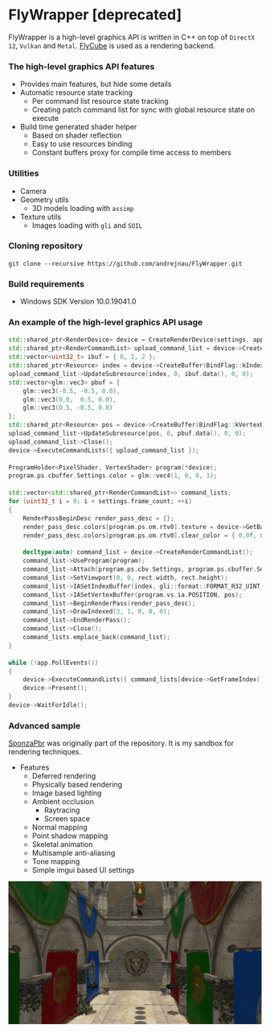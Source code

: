 # FlyWrapper [deprecated]
FlyWrapper is a high-level graphics API is written in C++ on top of `DirectX 12`, `Vulkan` and `Metal`.
[FlyCube](https://github.com/andrejnau/FlyCube) is used as a rendering backend.

### The high-level graphics API features
* Provides main features, but hide some details
* Automatic resource state tracking
  * Per command list resource state tracking
  * Creating patch command list for sync with global resource state on execute
* Build time generated shader helper
  * Based on shader reflection
  * Easy to use resources binding
  * Constant buffers proxy for compile time access to members

### Utilities
  * Camera
  * Geometry utils
    * 3D models loading with `assimp`
  * Texture utils
    * Images loading with `gli` and `SOIL`

### Cloning repository
```
git clone --recursive https://github.com/andrejnau/FlyWrapper.git
```

### Build requirements
* Windows SDK Version 10.0.19041.0

### An example of the high-level graphics API usage
```cpp
std::shared_ptr<RenderDevice> device = CreateRenderDevice(settings, app.GetNativeWindow(), rect.width, rect.height);
std::shared_ptr<RenderCommandList> upload_command_list = device->CreateRenderCommandList();
std::vector<uint32_t> ibuf = { 0, 1, 2 };
std::shared_ptr<Resource> index = device->CreateBuffer(BindFlag::kIndexBuffer | BindFlag::kCopyDest, sizeof(uint32_t) * ibuf.size());
upload_command_list->UpdateSubresource(index, 0, ibuf.data(), 0, 0);
std::vector<glm::vec3> pbuf = {
    glm::vec3(-0.5, -0.5, 0.0),
    glm::vec3(0.0,  0.5, 0.0),
    glm::vec3(0.5, -0.5, 0.0)
};
std::shared_ptr<Resource> pos = device->CreateBuffer(BindFlag::kVertexBuffer | BindFlag::kCopyDest, sizeof(glm::vec3) * pbuf.size());
upload_command_list->UpdateSubresource(pos, 0, pbuf.data(), 0, 0);
upload_command_list->Close();
device->ExecuteCommandLists({ upload_command_list });

ProgramHolder<PixelShader, VertexShader> program(*device);
program.ps.cbuffer.Settings.color = glm::vec4(1, 0, 0, 1);

std::vector<std::shared_ptr<RenderCommandList>> command_lists;
for (uint32_t i = 0; i < settings.frame_count; ++i)
{
    RenderPassBeginDesc render_pass_desc = {};
    render_pass_desc.colors[program.ps.om.rtv0].texture = device->GetBackBuffer(i);
    render_pass_desc.colors[program.ps.om.rtv0].clear_color = { 0.0f, 0.2f, 0.4f, 1.0f };

    decltype(auto) command_list = device->CreateRenderCommandList();
    command_list->UseProgram(program);
    command_list->Attach(program.ps.cbv.Settings, program.ps.cbuffer.Settings);
    command_list->SetViewport(0, 0, rect.width, rect.height);
    command_list->IASetIndexBuffer(index, gli::format::FORMAT_R32_UINT_PACK32);
    command_list->IASetVertexBuffer(program.vs.ia.POSITION, pos);
    command_list->BeginRenderPass(render_pass_desc);
    command_list->DrawIndexed(3, 1, 0, 0, 0);
    command_list->EndRenderPass();
    command_list->Close();
    command_lists.emplace_back(command_list);
}

while (!app.PollEvents())
{
    device->ExecuteCommandLists({ command_lists[device->GetFrameIndex()] });
    device->Present();
}
device->WaitForIdle();
```

### Advanced sample
[SponzaPbr](https://github.com/andrejnau/SponzaPbr) was originally part of the repository. It is my sandbox for rendering techniques.
* Features
  * Deferred rendering
  * Physically based rendering
  * Image based lighting
  * Ambient occlusion
    * Raytracing
    * Screen space
  * Normal mapping
  * Point shadow mapping
  * Skeletal animation
  * Multisample anti-aliasing
  * Tone mapping
  * Simple imgui based UI settings

![sponza.png](screenshots/sponza.png)
